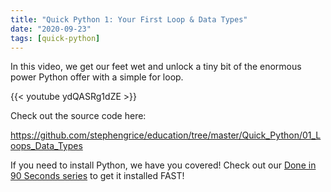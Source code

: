 ```yaml
---
title: "Quick Python 1: Your First Loop & Data Types"
date: "2020-09-23"
tags: [quick-python]
---
```


In this video, we get our feet wet and unlock a tiny bit of the enormous power Python offer with a simple for loop.

<!--truncate-->

{{< youtube ydQASRg1dZE >}}

Check out the source code here:

<https://github.com/stephengrice/education/tree/master/Quick_Python/01_Loops_Data_Types>

If you need to install Python, we have you covered! Check out our [Done in 90 Seconds series](/blog/tags/lte-90-sec) to get it installed FAST!